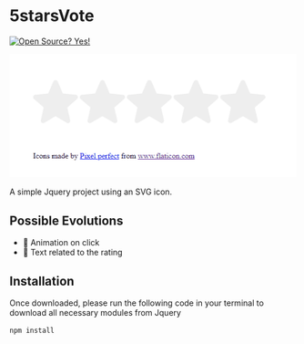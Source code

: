 # 5starsVote
[![Open Source? Yes!](https://badgen.net/badge/Open%20Source%20%3F/Yes%21/blue?icon=github)](https://github.com/Naereen/badges/)

![](5stars.gif)

A simple Jquery project using an SVG icon.

## Possible Evolutions
- 🚧 Animation on click
- 🚧 Text related to the rating 

## Installation

Once downloaded, please run the following code in your terminal to download all necessary modules from Jquery
```
npm install
```
